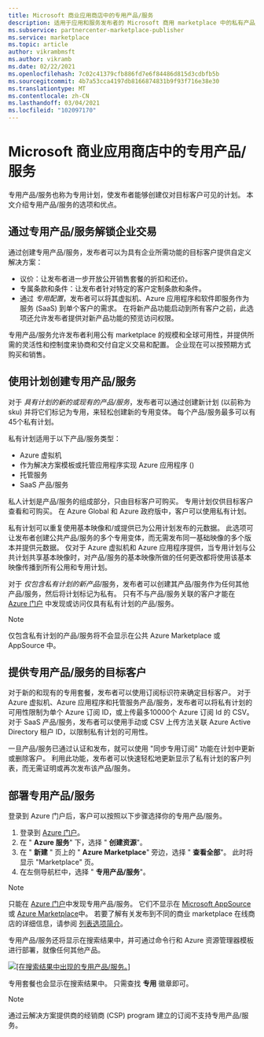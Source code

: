 ```yaml
---
title: Microsoft 商业应用商店中的专用产品/服务
description: 适用于应用和服务发布者的 Microsoft 商用 marketplace 中的私有产品/服务。
ms.subservice: partnercenter-marketplace-publisher
ms.service: marketplace
ms.topic: article
author: vikrambmsft
ms.author: vikramb
ms.date: 02/22/2021
ms.openlocfilehash: 7c02c41379cfb886fd7e6f84486d815d3cdbfb5b
ms.sourcegitcommit: 4b7a53cca4197db8166874831b9f93f716e38e30
ms.translationtype: MT
ms.contentlocale: zh-CN
ms.lasthandoff: 03/04/2021
ms.locfileid: "102097170"
---
```

# <a name="private-offers-in-the-microsoft-commercial-marketplace"></a>Microsoft 商业应用商店中的专用产品/服务

专用产品/服务也称为专用计划，使发布者能够创建仅对目标客户可见的计划。 本文介绍专用产品/服务的选项和优点。

## <a name="unlock-enterprise-deals-with-private-offers"></a>通过专用产品/服务解锁企业交易

通过创建专用产品/服务，发布者可以为具有企业所需功能的目标客户提供自定义解决方案：

- 议价：让发布者进一步开放公开销售套餐的折扣和还价。
- 专属条款和条件：让发布者针对特定的客户定制条款和条件。
- 通过 *专用配置*，发布者可以将其虚拟机、Azure 应用程序和软件即服务作为服务 (SaaS) 到单个客户的需求。 在将新产品功能启动到所有客户之前，此选项还允许发布者提供对新产品功能的预览访问权限。

专用产品/服务允许发布者利用公有 marketplace 的规模和全球可用性，并提供所需的灵活性和控制度来协商和交付自定义交易和配置。 企业现在可以按预期方式购买和销售。

## <a name="create-private-offers-using-plans"></a>使用计划创建专用产品/服务

对于 *具有计划的新的或现有的产品/服务*，发布者可以通过创建新计划 (以前称为 sku) 并将它们标记为专用，来轻松创建新的专用变体。 每个产品/服务最多可以有45个私有计划。

<!--- [Private SKUs]() --->

私有计划适用于以下产品/服务类型：

- Azure 虚拟机
- 作为解决方案模板或托管应用程序实现 Azure 应用程序 () 
- 托管服务
- SaaS 产品/服务

私人计划是产品/服务的组成部分，只由目标客户可购买。 专用计划仅供目标客户查看和可购买。 在 Azure Global 和 Azure 政府版中，客户可以使用私有计划。

私有计划可以重复使用基本映像和/或提供已为公用计划发布的元数据。 此选项可让发布者创建公共产品/服务的多个专用变体，而无需发布同一基础映像的多个版本并提供元数据。 仅对于 Azure 虚拟机和 Azure 应用程序提供，当专用计划与公共计划共享基本映像时，对产品/服务的基本映像所做的任何更改都将使用该基本映像传播到所有公用和专用计划。

对于 *仅包含私有计划的新产品*/服务，发布者可以创建其产品/服务作为任何其他产品/服务，然后将计划标记为私有。 只有不与产品/服务关联的客户才能在 [Azure 门户](https://azure.microsoft.com/features/azure-portal/) 中发现或访问仅具有私有计划的产品/服务。

>[!NOTE]
>仅包含私有计划的产品/服务将不会显示在公共 Azure Marketplace 或 AppSource 中。

## <a name="target-customers-with-private-offers"></a>提供专用产品/服务的目标客户

对于新的和现有的专用套餐，发布者可以使用订阅标识符来确定目标客户。 对于 Azure 虚拟机、Azure 应用程序和托管服务产品/服务，发布者可以将私有计划的可用性限制为单个 Azure 订阅 ID，或上传最多10000个 Azure 订阅 Id 的 CSV。 对于 SaaS 产品/服务，发布者可以使用手动或 CSV 上传方法关联 Azure Active Directory 租户 ID，以限制私有计划的可用性。

一旦产品/服务已通过认证和发布，就可以使用 "同步专用订阅" 功能在计划中更新或删除客户。 利用此功能，发布者可以快速轻松地更新显示了私有计划的客户列表，而无需证明或再次发布该产品/服务。

## <a name="deploying-private-offers"></a>部署专用产品/服务

登录到 Azure 门户后，客户可以按照以下步骤选择你的专用产品/服务。

1. 登录到 [Azure 门户](https://ms.portal.azure.com/)。
1. 在 " **Azure 服务**" 下，选择 " **创建资源**"。
1. 在 " **新建** " 页上的 " **Azure Marketplace**" 旁边，选择 " **查看全部**"。 此时将显示 "Marketplace" 页。
1. 在左侧导航栏中，选择 " **专用产品/服务**"。

> [!NOTE]
> 只能在 [Azure 门户](https://azure.microsoft.com/features/azure-portal/)中发现专用产品/服务。 它们不显示在 [Microsoft AppSource](https://appsource.microsoft.com/) 或 [Azure Marketplace](https://azuremarketplace.microsoft.com)中。 若要了解有关发布到不同的商业 marketplace 在线商店的详细信息，请参阅 [列表选项简介](./determine-your-listing-type.md)。

专用产品/服务还将显示在搜索结果中，并可通过命令行和 Azure 资源管理器模板进行部署，就像任何其他产品。

[![[在搜索结果中出现的专用产品/服务。]](media/marketplace-publishers-guide/private-offer.png)](media/marketplace-publishers-guide/private-offer.png#lightbox)

专用套餐也会显示在搜索结果中。 只需查找 **专用** 徽章即可。

>[!Note]
>通过云解决方案提供商的经销商 (CSP) program 建立的订阅不支持专用产品/服务。

<!---
## Next steps

To start using private offers, follow the steps in the [Private SKUs and Plans]() guide.
--->
